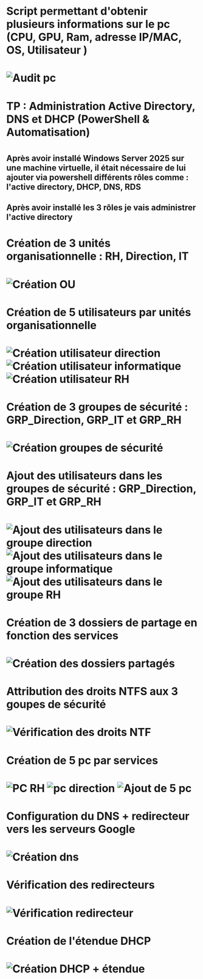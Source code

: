 <H1> Script permettant d'obtenir plusieurs informations sur le pc (CPU, GPU, Ram, adresse IP/MAC, OS, Utilisateur ) <H1>

![Audit pc](<Capture d'écran 2025-10-23 132400.png>) 

<H1> TP : Administration Active Directory, DNS et DHCP (PowerShell &
Automatisation) <H1>

<H2> Après avoir installé Windows Server 2025 sur une machine virtuelle, il était nécessaire de lui ajouter via powershell différents rôles comme : l'active directory, DHCP, DNS, RDS <H2>

<H2> Après avoir installé les 3 rôles je vais administrer l'active directory <H2>

<H1> Création de 3 unités organisationnelle : RH, Direction, IT <H1>

![Création OU](<2 création d'ou.png>)

<H1> Création de 5 utilisateurs par unités organisationnelle <H1>

![Création utilisateur direction](<2.1 création utilisateur direction.png>)
![Création utilisateur informatique](<2.1 création utilisateur informatique.png>)
![Création utilisateur RH](<2.1 création utilisateur RH.png>)

<H1> Création de 3 groupes de sécurité : GRP_Direction, GRP_IT et GRP_RH <H1>

![Création groupes de sécurité](<3. création des groupes.png>)

<H1> Ajout des utilisateurs dans les groupes de sécurité : GRP_Direction, GRP_IT et GRP_RH <H1>

![Ajout des utilisateurs dans le groupe direction](<4 ajout des users dans le groupe direction.png>)
![Ajout des utilisateurs dans le groupe informatique](<4 ajout des users dans le groupe informatique.png>)
![Ajout des utilisateurs dans le groupe RH](<4 ajout des users dans le groupe rh.png>)

<H1> Création de 3 dossiers de partage en fonction des services <H1>

![Création des dossiers partagés](<5 création des dossiers partagés.png>)

<H1> Attribution des droits NTFS aux 3 goupes de sécurité <H1>

![Vérification des droits NTF](<5.1 vérification des droits ntfs.png>)

<H1> Création de 5 pc par services <H1>

![PC RH](<6 pc direction.png>)
![pc direction](<6 pc RH.png>)
![Ajout de 5 pc](<6 création de 5 pc.png>)

<H1> Configuration du DNS + redirecteur vers les serveurs Google<H1>

![Création dns](<7 powershell dns.png>)

<H1> Vérification des redirecteurs <H1>

![Vérification redirecteur](<8 vérification redirecteur.png>)

<H1> Création de l'étendue DHCP <H1>

![Création DHCP + étendue](<9 création étendue.png>)


